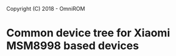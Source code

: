 Copyright (C) 2018 - OmniROM

Common device tree for Xiaomi MSM8998 based devices
=========================================